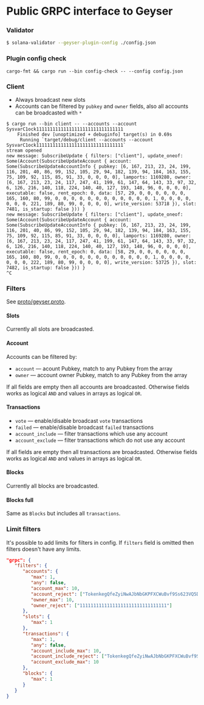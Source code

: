 # Public GRPC interface to Geyser

### Validator

```bash
$ solana-validator --geyser-plugin-config ./config.json
```

### Plugin config check

```
cargo-fmt && cargo run --bin config-check -- --config config.json
```

### Client

- Always broadcast new slots
- Accounts can be filtered by `pubkey` and `owner` fields, also all accounts can be broadcasted with `*`

```
$ cargo run --bin client -- --accounts --account SysvarC1ock11111111111111111111111111111111
    Finished dev [unoptimized + debuginfo] target(s) in 0.69s
     Running `target/debug/client --accounts --account SysvarC1ock11111111111111111111111111111111`
stream opened
new message: SubscribeUpdate { filters: ["client"], update_oneof: Some(Account(SubscribeUpdateAccount { account: Some(SubscribeUpdateAccountInfo { pubkey: [6, 167, 213, 23, 24, 199, 116, 201, 40, 86, 99, 152, 105, 29, 94, 182, 139, 94, 184, 163, 155, 75, 109, 92, 115, 85, 91, 33, 0, 0, 0, 0], lamports: 1169280, owner: [6, 167, 213, 23, 24, 117, 247, 41, 199, 61, 147, 64, 143, 33, 97, 32, 6, 126, 216, 140, 118, 224, 140, 40, 127, 193, 148, 96, 0, 0, 0, 0], executable: false, rent_epoch: 0, data: [57, 29, 0, 0, 0, 0, 0, 0, 165, 160, 80, 99, 0, 0, 0, 0, 0, 0, 0, 0, 0, 0, 0, 0, 1, 0, 0, 0, 0, 0, 0, 0, 221, 189, 80, 99, 0, 0, 0, 0], write_version: 53718 }), slot: 7481, is_startup: false })) }
new message: SubscribeUpdate { filters: ["client"], update_oneof: Some(Account(SubscribeUpdateAccount { account: Some(SubscribeUpdateAccountInfo { pubkey: [6, 167, 213, 23, 24, 199, 116, 201, 40, 86, 99, 152, 105, 29, 94, 182, 139, 94, 184, 163, 155, 75, 109, 92, 115, 85, 91, 33, 0, 0, 0, 0], lamports: 1169280, owner: [6, 167, 213, 23, 24, 117, 247, 41, 199, 61, 147, 64, 143, 33, 97, 32, 6, 126, 216, 140, 118, 224, 140, 40, 127, 193, 148, 96, 0, 0, 0, 0], executable: false, rent_epoch: 0, data: [58, 29, 0, 0, 0, 0, 0, 0, 165, 160, 80, 99, 0, 0, 0, 0, 0, 0, 0, 0, 0, 0, 0, 0, 1, 0, 0, 0, 0, 0, 0, 0, 222, 189, 80, 99, 0, 0, 0, 0], write_version: 53725 }), slot: 7482, is_startup: false })) }
^C
```

### Filters

See [proto/geyser.proto](proto/geyser.proto).

#### Slots

Currently all slots are broadcasted.

#### Account

Accounts can be filtered by:

   - `account` — acount Pubkey, match to any Pubkey from the array
   - `owner` — account owner Pubkey, match to any Pubkey from the array

If all fields are empty then all accounts are broadcasted. Otherwise fields works as logical `AND` and values in arrays as logical `OR`.

#### Transactions

   - `vote` — enable/disable broadcast `vote` transactions
   - `failed` — enable/disable broadcast `failed` transactions
   - `account_include` — filter transactions which use any account
   - `account_exclude` — filter transactions which do not use any account

If all fields are empty then all transactions are broadcasted. Otherwise fields works as logical `AND` and values in arrays as logical `OR`.

#### Blocks

Currently all blocks are broadcasted.

#### Blocks full

Same as `Blocks` but includes all `transactions`.

### Limit filters

It's possible to add limits for filters in config. If `filters` field is omitted then filters doesn't have any limits.

```json
"grpc": {
   "filters": {
      "accounts": {
         "max": 1,
         "any": false,
         "account_max": 10,
         "account_reject": ["TokenkegQfeZyiNwAJbNbGKPFXCWuBvf9Ss623VQ5DA"],
         "owner_max": 10,
         "owner_reject": ["11111111111111111111111111111111"]
      },
      "slots": {
         "max": 1
      },
      "transactions": {
         "max": 1,
         "any": false,
         "account_include_max": 10,
         "account_include_reject": ["TokenkegQfeZyiNwAJbNbGKPFXCWuBvf9Ss623VQ5DA"],
         "account_exclude_max": 10
      },
      "blocks": {
         "max": 1
      }
   }
}
```
